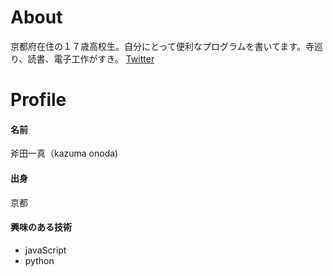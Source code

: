 # About
京都府在住の１７歳高校生。自分にとって便利なプログラムを書いてます。寺巡り、読書、電子工作がすき。  [Twitter](https://twitter.com/da_rumasannga)

# Profile
#### 名前
斧田一真（kazuma onoda)
#### 出身
京都
#### 興味のある技術  
- javaScript
- python
